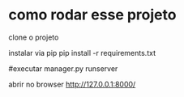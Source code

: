 # como rodar esse projeto
clone o projeto

instalar via pip
pip install -r requirements.txt

#executar
manager.py runserver

abrir no browser
http://127.0.0.1:8000/
